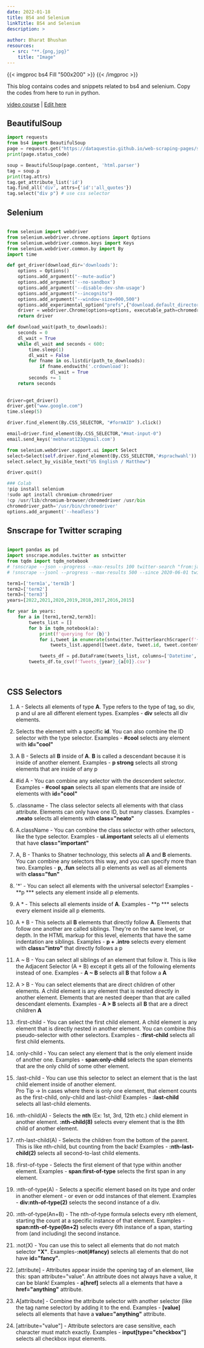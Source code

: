 ```yaml
---
date: 2022-01-18
title: BS4 and Selenium
linkTitle: BS4 and Selenium
description: >
  
author: Bharat Bhushan
resources:
  - src: "**.{png,jpg}"
    title: "Image"
---
```



{{< imgproc bs4 Fill "500x200" >}}
{{< /imgproc >}}

This blog contains codes and snippets related to bs4 and selenium. Copy the codes from here to run in python. 


[video course](https://learning.oreilly.com/videos/data-scraping-and/9781801818483/9781801818483-video4_19/) |
[Edit here](https://github.com/bhbharat/bhbharat.github.io/edit/gh-pages/pages/mydoc/course-scrapy.md)


## BeautifulSoup

```python
import requests
from bs4 import BeautifulSoup
page = requests.get("https://dataquestio.github.io/web-scraping-pages/simple.html")
print(page.status_code)

soup = BeautifulSoup(page.content, 'html.parser')
tag = soup.p
print(tag.attrs)
tag.get_attribute_list('id')
tag.find_all('div', attrs={'id':'all_quotes'})
tag.select("div p") # use css selector

```

## Selenium

```python

from selenium import webdriver
from selenium.webdriver.chrome.options import Options
from selenium.webdriver.common.keys import Keys
from selenium.webdriver.common.by import By
import time

def get_driver(download_dir='downloads'):
    options = Options()
    options.add_argument("--mute-audio")
    options.add_argument('--no-sandbox')
    options.add_argument('--disable-dev-shm-usage')
    options.add_argument("--incognito")
    options.add_argument("--window-size=900,500")
    options.add_experimental_option("prefs",{"download.default_directory" : f"{os.getcwd()+'/'+download_dir+'/'}"})
    driver = webdriver.Chrome(options=options, executable_path=chromedriver_path)
    return driver

def download_wait(path_to_downloads):
    seconds = 0
    dl_wait = True
    while dl_wait and seconds < 600:
        time.sleep(1)
        dl_wait = False
        for fname in os.listdir(path_to_downloads):
            if fname.endswith('.crdownload'):
                dl_wait = True
        seconds += 1
    return seconds
        
        
driver=get_driver()
driver.get("www.google.com")
time.sleep(5)

driver.find_element(By.CSS_SELECTOR, "#formAID" ).click()

email=driver.find_element(By.CSS_SELECTOR,"#mat-input-0")
email.send_keys('mebharat123@gmail.com')

from selenium.webdriver.support.ui import Select
select=Select(self.driver.find_element(By.CSS_SELECTOR,'#sprachwahl'))
select.select_by_visible_text("US English / Matthew")

driver.quit()

### Colab
!pip install selenium
!sudo apt install chromium-chromedriver
!cp /usr/lib/chromium-browser/chromedriver /usr/bin
chromedriver_path='/usr/bin/chromedriver'
options.add_argument('--headless')


```


## Snscrape for Twitter scraping

```python

import pandas as pd
import snscrape.modules.twitter as sntwitter
from tqdm import tqdm_notebook
# !snscrape --json --progress --max-results 100 twitter-search "from:jack" > user-tweets.json
# !snscrape --jsonl --progress --max-results 500 --since 2020-06-01 twitter-search "rafale until:2020-07-31" > text-query-tweets.json

term1=['term1a','term1b']
term2=['term2']
term3=['term3']
years=[2022,2021,2020,2019,2018,2017,2016,2015]

for year in years:
    for a in [term1,term2,term3]:
        tweets_list = []
        for b in tqdm_notebook(a):
            print(f'querying for {b}')
            for i,tweet in enumerate(sntwitter.TwitterSearchScraper(f'{b} near:delhi within:2000mi lang:en since:{year}-01-01 until:{year}-12-31').get_items()):
                tweets_list.append([tweet.date, tweet.id, tweet.content, tweet.user.username])

            tweets_df = pd.DataFrame(tweets_list, columns=['Datetime', 'Tweet Id', 'Text', 'Username'])
        tweets_df.to_csv(f'Tweets_{year}_{a[0]}.csv')
        
        
```




## CSS Selectors

1.  A - Selects all elements of type **A**. Type refers to the type of tag, so div, p and ul are all different element types.
 Examples - **div** selects all div elements.

2.  Selects the element with a specific **id**. You can also combine the ID selector with the type selector.
Examples - **#cool** selects any element with **id="cool"**

3.  A B - Selects all **B** inside of **A**. **B** is called a descendant because it is inside of another element.
Examples - **p strong** selects all strong elements that are inside of any p

4. #id A - You can combine any selector with the descendent selector.
Examples - **#cool span** selects all span elements that are inside of elements with **id="cool"**

5. .classname - The class selector selects all elements with that class attribute. Elements can only have one ID, but many classes.
Examples - **.neato** selects all elements with **class="neato"**

6. A.className - You can combine the class selector with other selectors, like the type selector.
Examples - **ul.important** selects all ul elements that have **class="important"**

7. A, B - Thanks to Shatner technology, this selects all **A** and **B** elements. You can combine any selectors this way, and you can specify more than two.
Examples - **p, .fun** selects all p elements as well as all elements with **class="fun"**

8. '*' - You can select all elements with the universal selector!
Examples - **p *** selects any element inside all p elements.

9. A * - This selects all elements inside of **A**.
Examples - **p *** selects every element inside all p elements.

10. A + B - This selects all **B** elements that directly follow **A**. Elements that follow one another are called siblings. They're on the same level, or depth. In the HTML markup for this level, elements that have the same indentation are siblings.
Examples - **p + .intro** selects every element with **class="intro"** that directly follows a p

11. A ~ B - You can select all siblings of an element that follow it. This is like the Adjacent Selector (A + B) except it gets all of the following elements instead of one.
 Examples - **A ~ B** selects all **B** that follow a **A**

12. A > B - You can select elements that are direct children of other elements. A child element is any element that is nested directly in another element. Elements that are nested deeper than that are called descendant elements.
Examples - **A > B** selects all **B** that are a direct children **A**

13. :first-child - You can select the first child element. A child element is any element that is directly nested in another element. You can combine this pseudo-selector with other selectors.
Examples - **:first-child** selects all first child elements.

14. :only-child - You can select any element that is the only element inside of another one.
Examples - **span:only-child** selects the span elements that are the only child of some other element.

15. :last-child - You can use this selector to select an element that is the last child element inside of another element.  
  Pro Tip → In cases where there is only one element, that element counts as the first-child, only-child and last-child!
Examples - **:last-child** selects all last-child elements. 

16. :nth-child(A) - Selects the **nth** (Ex: 1st, 3rd, 12th etc.) child element in another element. **:nth-child(8)** selects every element that is the 8th child of another element.

17.  nth-last-child(A) - Selects the children from the bottom of the parent. This is like nth-child, but counting from the back!
Examples - **:nth-last-child(2)** selects all second-to-last child elements.

18. :first-of-type - Selects the first element of that type within another element.
Examples - **span:first-of-type** selects the first span in any element.

19. :nth-of-type(A) - Selects a specific element based on its type and order in another element - or even or odd instances of that element.
Examples  - **div:nth-of-type(2)** selects the second instance of a div.

20. :nth-of-type(An+B) - The nth-of-type formula selects every nth element, starting the count at a specific instance of that element.
Examples - **span:nth-of-type(6n+2)** selects every 6th instance of a span, starting from (and including) the second instance.

21. :not(X) - You can use this to select all elements that do not match selector **"X"**.
 Examples-**:not(#fancy)** selects all elements that do not have **id="fancy"**.
 
22. [attribute] - Attributes appear inside the opening tag of an element, like this: span attribute="value". An attribute does not always have a value, it can be blank!
Examples - **a[href]** selects all a elements that have a **href="anything"** attribute.

23. A[attribute] - Combine the attribute selector with another selector (like the tag name selector) by adding it to the end.
Examples - **[value]** selects all elements that have a **value="anything"** attribute.

24. [attribute="value"] - Attribute selectors are case sensitive, each character must match exactly.
Examples - **input[type="checkbox"]** selects all checkbox input elements.

